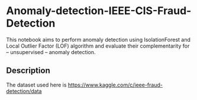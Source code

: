 # Anomaly-detection-IEEE-CIS-Fraud-Detection

This notebook aims to perform anomaly detection using IsolationForest and Local Outlier Factor (LOF) algorithm
and evaluate their complementarity for – unsupervised – anomaly detection.

## Description

The dataset used here is https://www.kaggle.com/c/ieee-fraud-detection/data
